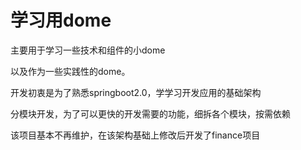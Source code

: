 # 学习用dome

主要用于学习一些技术和组件的小dome

以及作为一些实践性的dome。

开发初衷是为了熟悉springboot2.0，学学习开发应用的基础架构

分模块开发，为了可以更快的开发需要的功能，细拆各个模块，按需依赖

该项目基本不再维护，在该架构基础上修改后开发了finance项目
